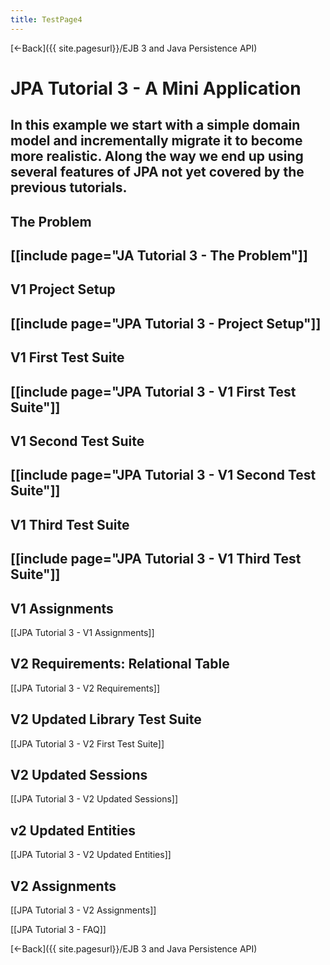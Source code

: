 ```yaml
---
title: TestPage4
---
```

[<-Back]({{ site.pagesurl}}/EJB 3 and Java Persistence API)

# JPA Tutorial 3 - A Mini Application
In this example we start with a simple domain model and incrementally migrate it to become more realistic. Along the way we end up using several features of JPA not yet covered by the previous tutorials.
----
## The Problem
[[include page="JA Tutorial 3 - The Problem"]]
----
## V1 Project Setup
[[include page="JPA Tutorial 3 - Project Setup"]]
----
## V1 First Test Suite
[[include page="JPA Tutorial 3 - V1 First Test Suite"]]
----
## V1 Second Test Suite
[[include page="JPA Tutorial 3 - V1 Second Test Suite"]] 
----
## V1 Third Test Suite
[[include page="JPA Tutorial 3 - V1 Third Test Suite"]] 
----
## V1 Assignments
[[JPA Tutorial 3 - V1 Assignments]]

## V2 Requirements: Relational Table
[[JPA Tutorial 3 - V2 Requirements]]

## V2 Updated Library Test Suite
[[JPA Tutorial 3 - V2 First Test Suite]]

## V2 Updated Sessions
[[JPA Tutorial 3 - V2 Updated Sessions]]

## v2 Updated Entities
[[JPA Tutorial 3 - V2 Updated Entities]]

## V2 Assignments
[[JPA Tutorial 3 - V2 Assignments]] 

[[JPA Tutorial 3 - FAQ]]

[<-Back]({{ site.pagesurl}}/EJB 3 and Java Persistence API)
